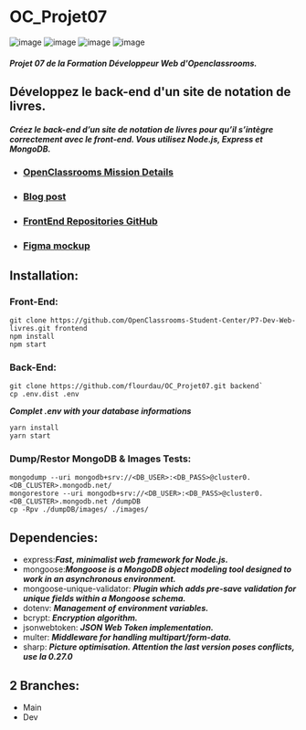 #       OC_Projet07
![image](https://img.shields.io/badge/JavaScript-323330?style=for-the-badge&logo=javascript&logoColor=F7DF1E)
![image](https://img.shields.io/badge/Node.js-339933?style=for-the-badge&logo=nodedotjs&logoColor=white)
![image](https://img.shields.io/badge/Express.js-000000?style=for-the-badge&logo=express&logoColor=white)
![image](https://img.shields.io/badge/MongoDB-4EA94B?style=for-the-badge&logo=mongodb&logoColor=white)
####    *Projet 07 de la Formation Développeur Web d'Openclassrooms.*
##      Développez le back-end d'un site de notation de livres.
####    *Créez le back-end d’un site de notation de livres pour qu’il s’intègre correctement avec le front-end. Vous utilisez Node.js, Express et MongoDB.*

-   ### [OpenClassrooms Mission Details](https://openclassrooms.com/fr/paths/717/projects/1335/assignment)
-   ### [Blog post](https://blog.positive-link.net/oc_projet07)
-   ### [FrontEnd Repositories GitHub](https://github.com/OpenClassrooms-Student-Center/P7-Dev-Web-livres)
-   ### [Figma mockup](https://www.figma.com/file/Snidyc45xi6qchoOPabMA9/Maquette-Mon-Vieux-Grimoir?node-id=0%3A1)


##      Installation:
###     Front-End:
    git clone https://github.com/OpenClassrooms-Student-Center/P7-Dev-Web-livres.git frontend
    npm install
    npm start

###     Back-End:
    git clone https://github.com/flourdau/OC_Projet07.git backend`
    cp .env.dist .env 
***Complet .env with your database informations***

    yarn install
    yarn start

###     Dump/Restor MongoDB & Images Tests:
    mongodump --uri mongodb+srv://<DB_USER>:<DB_PASS>@cluster0.<DB_CLUSTER>.mongodb.net/
    mongorestore --uri mongodb+srv://<DB_USER>:<DB_PASS>@cluster0.<DB_CLUSTER>.mongodb.net /dumpDB
    cp -Rpv ./dumpDB/images/ ./images/

##      Dependencies:
- express:***Fast, minimalist web framework for Node.js.***
- mongoose:***Mongoose is a MongoDB object modeling tool designed to work in an asynchronous environment.***
- mongoose-unique-validator: ***Plugin which adds pre-save validation for unique fields within a Mongoose schema.***
- dotenv: ***Management of environment variables.***
- bcrypt: ***Encryption algorithm.***
- jsonwebtoken: ***JSON Web Token implementation.***
- multer: ***Middleware for handling multipart/form-data.***
- sharp: ***Picture optimisation. Attention the last version poses conflicts, use la 0.27.0***

##      2 Branches:
-   Main
-   Dev
